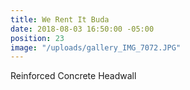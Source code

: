 ```yaml
---
title: We Rent It Buda
date: 2018-08-03 16:50:00 -05:00
position: 23
image: "/uploads/gallery_IMG_7072.JPG"
---
```


Reinforced Concrete Headwall